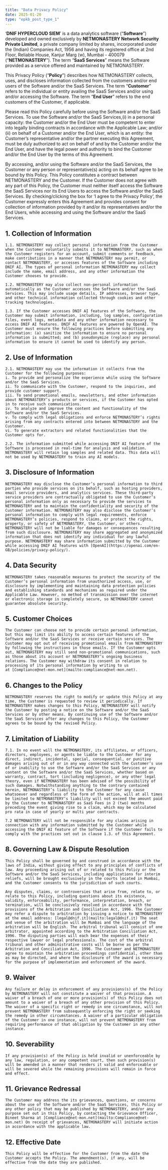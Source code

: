 ```yaml
---
title: "Data Privacy Policy"
date: 2025-01-20
type: "epkb_post_type_1"
---
```


‘**DNIF HYPERCLOUD SIEM**’ is a data analytics software (“**Software**”) developed and owned exclusively by **NETMONASTERY Network Security Private Limited**, a private company limited by shares, incorporated under the (Indian) Companies Act, 1956 and having its registered office at 2nd Floor, Reliable House, Kanjur Marg (w), Mumbai - 400079 (“**NETMONASTERY**”). The term “**SaaS Services**” means the Software provided as a service offered and maintained by NETMONASTERY.  

This Privacy Policy (“**Policy**”) describes how NETMONASTERY collects, uses, and discloses information collected from the customers and/or end users of the Software and/or the SaaS Services. The term “**Customer**” refers to the individual or entity availing the SaaS Services and/or using and/or accessing the Software. The term “**End User**” refers to the end customers of the Customer, if applicable.

Please read this Policy carefully before using the Software and/or the SaaS Services. To use the Software and/or the SaaS Services,(i) in a personal capacity: the Customer and/or the End User must be competent to enter into legally binding contracts in accordance with the Applicable Law; and/or (ii) on behalf of a Customer and/or the End User, which is an entity: the Customer’s representative and/or the partner executing this Agreement, must be duly authorized to act on behalf of and by the Customer and/or the End User, and have the legal power and authority to bind the Customer and/or the End User by the terms of this Agreement. 

By accessing, and/or using the Software and/or the SaaS Services, the Customer or any person or representative(s) acting on its behalf agree to be bound by this Policy. This Policy constitutes a contract between NETMONASTERY and the Customer. If the Customer does not agree with any part of this Policy, the Customer must neither itself access the Software the SaaS Services nor its End Users to access the Software and/or the SaaS Services. By checking/clicking the box for ‘I agree to the Privacy Policy’, the Customer expressly enters this Agreement and provides consent for collection of information provided by it and/or its representatives and/or the End Users, while accessing and using the Software and/or the SaaS Services.

## 1. **Collection of Information**  
      
    1.1. NETMONASTERY may collect personal information from the Customer when the Customer voluntarily submits it to NETMONASTERY, such as when the Customer registers for an account, submit comments or feedback, make contributions in a manner that NETMONASTERY may permit, or contact NETMONASTERY, or accesses features of the Software including DNIF AI. The types of personal information NETMONASTERY may collect include the name, email address, and any other information the Customer chooses to provide.   
      
    1.2. NETMONASTERY may also collect non-personal information automatically as the Customer accesses the Software and/or the SaaS Services. This may include usage details, IP addresses, browser type, and other technical information collected through cookies and other tracking technologies.  
      
    1.3. If the Customer accesses DNIF AI features of the Software, the Customer may submit information, including, log samples, configuration files, event logs, metadata and any other information necessary to access DNIF AI features. DNIF AI features are powered by OpenAI. The Customer must ensure the following practices before submitting any information: (a) sanitize the information to ensure no personal information is submitted; and (b) pseudonymize (replace) any personal information to ensure it cannot be used to identify any person.   
      
    

## 2. **Use** **of** **Information**  
      
    2.1. NETMONASTERY may use the information it collects from the Customer for the following purposes:  
    i. To provide and personalize the experience while using the Software and/or the SaaS Services.  
    ii. To communicate with the Customer, respond to the inquiries, and provide customer support.  
    iii. To send promotional emails, newsletters, and other information about NETMONASTERY’s products or services, if the Customer has opted in to receive such communications.  
    iv. To analyze and improve the content and functionality of the Software and/or the SaaS Services.  
    v. To comply with legal obligations and enforce NETMONASTERY’s rights arising from any contracts entered into between NETMONASTERY and the Customer.  
    vi. To generate extractors and related functionalities that the Customer opts for.  
      
    2.2. The information submitted while accessing DNIF AI feature of the Software is processed in real-time for analysis and validation. NETMONASTERY will retain log samples and related data. This data will not be used by NETMONASTERY to train any AI models.  
      
    

## 3. **Disclosure** **of** **Information**  
    NETMONASTERY may disclose the Customer’s personal information to third parties who provide services on its behalf, such as hosting providers, email service providers, and analytics services. These third-party service providers are contractually obligated to use the Customer’s personal information only as necessary to provide the services to NETMONASTERY and to maintain the confidentiality and security of the Customer information. NETMONASTERY may also disclose the Customer’s personal information to comply with legal requirements, enforce NETMONASTERY’s policies, respond to claims, or protect the rights, property, or safety of NETMONASTERY, the Customer, or others. NETMONASTERY will not be liable for damages or consequences resulting from such disclosure. NETMONASTERY may share aggregated and anonymized information that does not identify any individual for any lawful purpose. NETMONASTERY may share information submitted by the Customer while accessing DNIF AI features with [OpenAI](https://openai.com/en-GB/policies/privacy-policy/).  
      
    

## 4. **Data** **Security**  
    NETMONASTERY takes reasonable measures to protect the security of the Customer’s personal information from unauthorized access, use, or disclosure by implementing and maintaining data protection policies and establishing standards and mechanisms as required under the Applicable Law. However, no method of transmission over the internet or electronic storage is completely secure, so NETMONASTERY cannot guarantee absolute security.  
      
    

## 5. **Customer Choices**  
    The Customer can choose not to provide certain personal information, but this may limit its ability to access certain features of the Software and/or the SaaS Services or receive certain services. The Customer may opt out of receiving promotional emails from NETMONASTERY by following the instructions in those emails. If the Customer opts out, NETMONASTERY may still send non-promotional communications, such as those about its account or NETMONASTERY’s ongoing business relations. The Customer may withdraw its consent in relation to processing of its personal information by writing to us at [Compliance@net-mon.net](mailto:compliance@net-mon.net).  
      
    

## 6. **Changes** **to** **the** **Policy**  
    NETMONASTERY reserves the right to modify or update this Policy at any time, the Customer is requested to review it periodically. If NETMONASTERY makes changes to this Policy, NETMONASTERY will notify the Customer by posting a notice on the Software and/or the SaaS Services or by other means. By continuing use of the Software and/or the SaaS Services after any changes to this Policy, the Customer agrees to be bound by the revised Policy.  
      
    

## 7. **Limitation of** **Liability**  
    7.1. In no event will the NETMONASTERY, its affiliates, or officers, directors, employees, or agents be liable to the Customer for any direct, indirect, incidental, special, consequential, or punitive damages arising out of or in any way connected with the Customer’s use of or inability to use the Software and/or the SaaS Services or any content on the Software and/or the SaaS Services, whether based on warranty, contract, tort (including negligence), or any other legal theory, even if NETMONASTERY has been advised of the possibility of such damages. Notwithstanding anything to the contrary contained herein, NETMONASTERY’s liability to the Customer for any cause whatsoever and regardless of the form of the action, will at all times be limited to NETMONASTERY’s liability will not exceed the amount paid by the Customer to NETMONASTERY as SaaS Fees in 2 (two) months preceding the event giving rise to a claim, which may be calculated pro rata in case of yearly or multi year contracts.  
      
    7.2 NETMONASTERY will not be responsible for any claims arising in connection with any information submitted by the Customer while accessing the DNIF AI feature of the Software if the Customer fails to comply with the practices set out in clause 1.3. of this Agreement.  
      
    

## 8. **Governing Law** **&** **Dispute** **Resolution**  
    This Policy shall be governed by and construed in accordance with the laws of India, without giving effect to any principles of conflicts of law. Any proceeding arising out of or related to this Policy or the Software and/or the SaaS Services, including applications for interim reliefs, will be brought exclusively in the courts located in Mumbai, and the Customer consents to the jurisdiction of such courts.  
      
    Any disputes, claims, or controversies that arise from, relate to, or relate to this Policy, including questions about its existence, validity, enforceability, performance, interpretation, breach, or termination, will be conclusively resolved in accordance with the provisions of the Arbitration and Conciliation Act, 1996. The Customer may refer a dispute to arbitration by issuing a notice to NETMONASTERY at the email address: [legal@dnif.it](mailto:legal@dnif.it) The seat and venue of the arbitration will be Mumbai and the language of the arbitration will be English. The arbitral tribunal will consist of one arbitrator, appointed according to the Arbitration Conciliation Act, 1996. The disputing parties will each bear the expenses of their respective lawyer or legal professionals. The cost of the arbitral tribunal and other administrative costs will be borne as per the Arbitration and Conciliation Act, 1996. The Customer and NETMONASTERY agree to maintain the arbitration proceedings confidential, other than as may be directed, and where the disclosure of the award is necessary for the purpose of implementation and enforcement of the award.  
      
    

## 9. **Waiver**  
    Any failure or delay in enforcement of any provisions(s) of the Policy by NETMONASTERY will not constitute a waiver of that provision. A waiver of a breach of one or more provision(s) of this Policy does not amount to a waiver of a breach of any other provision of this Policy. The waiver of a specific right or remedy in one circumstance, will not prevent NETMONASTERY from subsequently enforcing the right or seeking the remedy in other circumstances. A waiver of a particular obligation of the Customer in one instance, will not prevent NETMONASTERY from requiring performance of that obligation by the Customer in any other instance.  
      
    

## 10. **Severability**   
    If any provision(s) of the Policy is held invalid or unenforceable by any law, regulation, or any competent court, then such provision(s) will be amended in a manner that renders it valid and enforceable or will be severed while the remaining provisions will remain in force and effect.   
      
    

## 11. **Grievance** **Redressal**  
    The Customer may address the its grievances, questions, or concerns about the use of the Software and/or the SaaS Services, this Policy or any other policy that may be published by NETMONASTERY, and/or any purpose set out in this Policy, by contacting the Grievance Officer, Bineet Sharma at [Compliance@net-mon.net](mailto:Compliance@net-mon.net) On receipt of grievances, NETMONASTERY will initiate action in accordance with the applicable law.  
      
    

## 12. **Effective** **Date**  
    This Policy will be effective for the Customer from the date the Customer accepts the Policy. The amendment(s), if any, will be effective from the date they are published.
